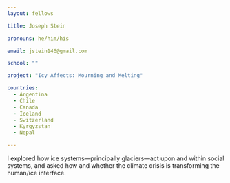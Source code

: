 ```yaml
---
layout: fellows

title: Joseph Stein

pronouns: he/him/his

email: jstein146@gmail.com

school: ""

project: "Icy Affects: Mourning and Melting"

countries:
  - Argentina
  - Chile
  - Canada
  - Iceland
  - Switzerland
  - Kyrgyzstan
  - Nepal

---
```


I explored how ice systems—principally glaciers—act upon and within social systems, and asked how and whether the climate crisis is transforming the human/ice interface.